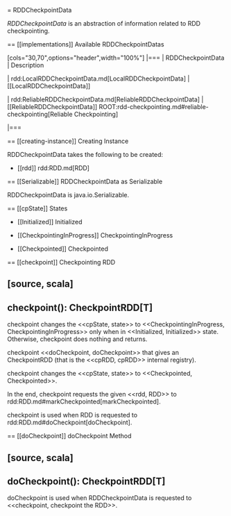 = RDDCheckpointData

*RDDCheckpointData* is an abstraction of information related to RDD checkpointing.

== [[implementations]] Available RDDCheckpointDatas

[cols="30,70",options="header",width="100%"]
|===
| RDDCheckpointData
| Description

| rdd:LocalRDDCheckpointData.md[LocalRDDCheckpointData]
| [[LocalRDDCheckpointData]]

| rdd:ReliableRDDCheckpointData.md[ReliableRDDCheckpointData]
| [[ReliableRDDCheckpointData]] ROOT:rdd-checkpointing.md#reliable-checkpointing[Reliable Checkpointing]

|===

== [[creating-instance]] Creating Instance

RDDCheckpointData takes the following to be created:

* [[rdd]] rdd:RDD.md[RDD]

== [[Serializable]] RDDCheckpointData as Serializable

RDDCheckpointData is java.io.Serializable.

== [[cpState]] States

* [[Initialized]] Initialized

* [[CheckpointingInProgress]] CheckpointingInProgress

* [[Checkpointed]] Checkpointed

== [[checkpoint]] Checkpointing RDD

[source, scala]
----
checkpoint(): CheckpointRDD[T]
----

checkpoint changes the <<cpState, state>> to <<CheckpointingInProgress, CheckpointingInProgress>> only when in <<Initialized, Initialized>> state. Otherwise, checkpoint does nothing and returns.

checkpoint <<doCheckpoint, doCheckpoint>> that gives an CheckpointRDD (that is the <<cpRDD, cpRDD>> internal registry).

checkpoint changes the <<cpState, state>> to <<Checkpointed, Checkpointed>>.

In the end, checkpoint requests the given <<rdd, RDD>> to rdd:RDD.md#markCheckpointed[markCheckpointed].

checkpoint is used when RDD is requested to rdd:RDD.md#doCheckpoint[doCheckpoint].

== [[doCheckpoint]] doCheckpoint Method

[source, scala]
----
doCheckpoint(): CheckpointRDD[T]
----

doCheckpoint is used when RDDCheckpointData is requested to <<checkpoint, checkpoint the RDD>>.
